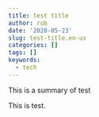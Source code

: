 ```yaml
---
title: test title
author: rob
date: '2020-05-23'
slug: test-title.en-us
categories: []
tags: []
keywords:
  - tech
---
```

This is a summary of test

<!--more-->
This is test.